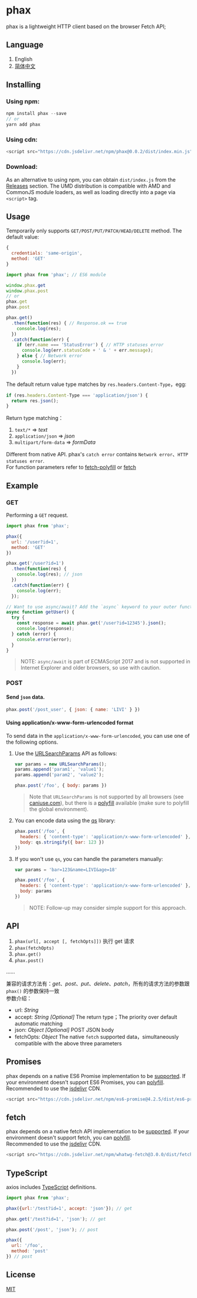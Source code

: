 # phax
phax is a lightweight HTTP client based on the browser Fetch API;
## Language
1. English
2. [简体中文](https://github.com/DvShu/phax/wiki/%E4%B8%AD%E6%96%87%E6%96%87%E6%A1%A3 "简体中文")
## Installing
### Using npm:
```javascript
npm install phax --save
// or
yarn add phax
```
### Using cdn:
```javascript
<script src="https://cdn.jsdelivr.net/npm/phax@0.0.2/dist/index.min.js"></script>
```
### Download:
As an alternative to using npm, you can obtain `dist/index.js` from the [Releases](https://github.com/DvShu/phax/releases "Releases") section. The UMD distribution is compatible with AMD and CommonJS module loaders, as well as loading directly into a page via `<script>` tag.
## Usage
Temporarily only supports `GET/POST/PUT/PATCH/HEAD/DELETE` method. The default value:
```javascript
{
  credentials: 'same-origin',
  method: 'GET'
}
```
```javascript
import phax from 'phax'; // ES6 module

window.phax.get
window.phax.post
// or
phax.get
phax.post

phax.get()
  .then(function(res) { // Response.ok == true
    console.log(res);
  })
  .catch(function(err) {
    if (err.name === 'StatusError') { // HTTP statuses error
      console.log(err.statusCode + ' & ' + err.message);
    } else { // Network error
      console.log(err);
    }
  })
```
The default return value type matches by `res.headers.Content-Type`，egg: 
```javascript
if (res.headers.Content-Type === 'application/json') {
  return res.json();
}
```   
Return type matching：
1. `text/*` => *text*  
2. `application/json` => *json*
3. `multipart/form-data` => *formData*

Different from native API. phax's `catch error` contains `Network error`、`HTTP statuses error`.<br>
For function parameters refer to [fetch-polyfill](https://github.com/github/fetch "fetch-polyfill") or [fetch](https://developer.mozilla.org/en-US/docs/Web/API/Fetch_API "fetch")
## Example
### GET
Performing a `GET` request.
```javascript
import phax from 'phax';

phax({
  url: '/user?id=1',
  method: 'GET'
})

phax.get('/user?id=1')
  .then(function(res) {
    console.log(res); // json
  })
  .catch(function(err) {
    console.log(err);
  });

// Want to use async/await? Add the `async` keyword to your outer function/method.
async function getUser() {
  try {
    const response = await phax.get('/user?id=12345').json();
    console.log(response);
  } catch (error) {
    console.error(error);
  }
}
```
> NOTE: `async/await` is part of ECMAScript 2017 and is not supported in Internet Explorer and older browsers, so use with caution.
### POST
#### Send `json` data.
```javascript
phax.post('/post_user', { json: { name: 'LIVI' } })
```
#### Using application/x-www-form-urlencoded format
 To send data in the `application/x-www-form-urlencoded`, you can use one of the following options.
 1. Use the [URLSearchParams](https://developer.mozilla.org/en-US/docs/Web/API/URLSearchParams "URLSearchParams") API as follows:
     ```javascript
     var params = new URLSearchParams();
     params.append('param1', 'value1');
     params.append('param2', 'value2');

     phax.post('/foo', { body: params })
     ```
     > Note that `URLSearchParams` is not supported by all browsers (see [caniuse.com](https://caniuse.com/#feat=urlsearchparams "can i use URLSearchParams")), but there is a [polyfill](https://github.com/WebReflection/url-search-params "URLSearchParams polyfill") available (make sure to polyfill the global environment).
 2. You can encode data using the [qs](https://github.com/ljharb/qs "qs") library:
    ```javascript
    phax.post('/foo', {
      headers: { 'content-type': 'application/x-www-form-urlencoded' },
      body: qs.stringify({ bar: 123 })
    })
    ```
 3. If you won't use `qs`, you can handle the parameters manually:
    ```javascript
    var params = 'bar=123&name=LIVI&age=18'

    phax.post('/foo', {
      headers: { 'content-type': 'application/x-www-form-urlencoded' },
      body: params
    })
    ```
    > NOTE: Follow-up may consider simple support for this approach.
## API
1. `phax(url[, accept [, fetchOpts]])` 执行 get 请求
2. `phax(fetchOpts)`
3. `phax.get()`
4. `phax.post()`  

……

兼容的请求方法有：*get*、*post*、*put*、*delete*、*patch*，所有的请求方法的参数跟 `phax()` 的参数保持一致  
参数介绍：
* url: *String*
* accept: *String* _[Optional]_ The return type；The priority over default automatic matching
* json: *Object* _[Optional]_ POST JSON body
* fetchOpts: *Object* The native `fetch` supported data，simultaneously compatible with the above three parameters

## Promises
phax depends on a native ES6 Promise implementation to be [supported](https://caniuse.com/promises "promises-supported"). If your environment doesn't support ES6 Promises, you can [polyfill](https://github.com/stefanpenner/es6-promise "es6-promise").<br/>
Recommended to use the [jsdelivr](https://www.jsdelivr.com "jsdelivr") CDN.
```javascript
<script src="https://cdn.jsdelivr.net/npm/es6-promise@4.2.5/dist/es6-promise.auto.min.js"></script>
```
## fetch
phax depends on a native fetch API implementation to be [supported](https://caniuse.com/fetch "fetch-supported"). If your environment doesn't support fetch, you can [polyfill](https://github.com/github/fetch "fetch-polyfill").<br/>
Recommended to use the [jsdelivr](https://www.jsdelivr.com "jsdelivr") CDN.
```javascript
<script src="https://cdn.jsdelivr.net/npm/whatwg-fetch@3.0.0/dist/fetch.umd.min.js"></script>
```
## TypeScript
axios includes [TypeScript](https://www.typescriptlang.org/ "TypeScript") definitions.
```javascript
import phax from 'phax';

phax({url:'/test?id=1', accept: 'json'}); // get

phax.get('/test?id=1', 'json'); // get

phax.post('/post', 'json'); // post

phax({
  url: '/foo',
  method: 'post'
}) // post
```
## License
[MIT](https://github.com/DvShu/phax/blob/master/LICENSE "MIT")
